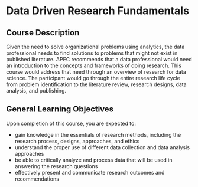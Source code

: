 # Data Driven Research Fundamentals

## Course Description

Given the need to solve organizational problems using analytics, the data professional needs to find solutions to problems that might not exist in published literature. APEC recommends that a data professional would need an introduction to the concepts and frameworks of doing research. This course would address that need through an overview of research for data science. The participant would go through the entire research life cycle from problem identification to the literature review, research designs, data analysis, and publishing.  

## General Learning Objectives

Upon completion of this course, you are expected to:

- gain knowledge in the essentials of research methods, including the research process, designs, approaches, and ethics
- understand the proper use of different data collection and data analysis approaches
- be able to critically analyze and process data that will be used in answering the research questions
- effectively present and communicate research outcomes and recommendations
